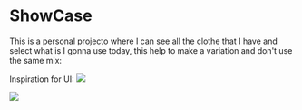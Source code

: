 # ShowCase

This is a personal projecto where I can see all the clothe that I have and select what is I gonna use today, this help to make a variation and don't use the same mix:

Inspiration for UI:
![](https://i.pinimg.com/originals/ae/1c/37/ae1c37954fdec00c28ab7bbe38fd74ad.gif)

![](https://i.pinimg.com/originals/d6/e4/8c/d6e48ca013f303cb083222dbcd20cc94.gif)
